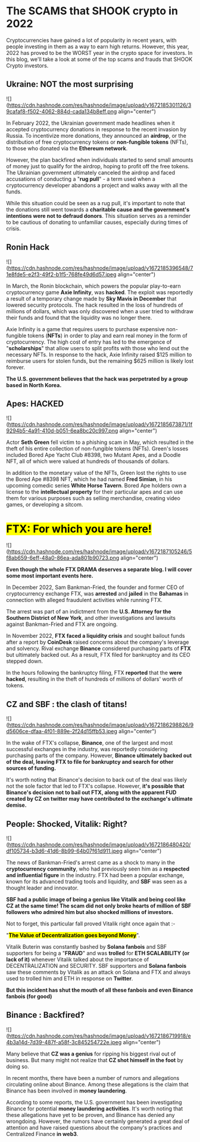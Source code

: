 # The SCAMS that SHOOK crypto in 2022

Cryptocurrencies have gained a lot of popularity in recent years, with people investing in them as a way to earn high returns. However, this year, 2022 has proved to be the WORST year in the crypto space for investors. In this blog, we'll take a look at some of the top scams and frauds that SHOOK Crypto investors.

## Ukraine: NOT the most surprising

![](https://cdn.hashnode.com/res/hashnode/image/upload/v1672185301126/39cafaf8-f502-4062-884d-cada134b8eff.png align="center")

In February 2022, the Ukrainian government made headlines when it accepted cryptocurrency donations in response to the recent invasion by Russia. To incentivize more donations, they announced an **airdrop**, or the distribution of free cryptocurrency tokens or **non-fungible tokens** (NFTs), to those who donated via the **Ethereum network**.

However, the plan backfired when individuals started to send small amounts of money just to qualify for the airdrop, hoping to profit off the free tokens. The Ukrainian government ultimately canceled the airdrop and faced accusations of conducting a "**rug pull**" - a term used when a cryptocurrency developer abandons a project and walks away with all the funds.

While this situation could be seen as a rug pull, it's important to note that the donations still went towards a **charitable cause and the government's intentions were not to defraud donors**. This situation serves as a reminder to be cautious of donating to unfamiliar causes, especially during times of crisis.

## Ronin Hack

![](https://cdn.hashnode.com/res/hashnode/image/upload/v1672185396548/71e8fde5-e2f3-49f2-b1f5-768fe49d6d57.jpeg align="center")

In March, the Ronin blockchain, which powers the popular play-to-earn cryptocurrency game **Axie Infinity**, was **hacked**. The exploit was reportedly a result of a temporary change made by **Sky Mavis in December** that lowered security protocols. The hack resulted in the loss of hundreds of millions of dollars, which was only discovered when a user tried to withdraw their funds and found that the liquidity was no longer there.

Axie Infinity is a game that requires users to purchase expensive non-fungible tokens (**NFTs**) in order to play and earn real money in the form of cryptocurrency. The high cost of entry has led to the emergence of "**scholarships**" that allow users to split profits with those who lend out the necessary NFTs. In response to the hack, Axie Infinity raised $125 million to reimburse users for stolen funds, but the remaining $625 million is likely lost forever.

**The U.S. government believes that the hack was perpetrated by a group based in North Korea.**

## Apes: HACKED

![](https://cdn.hashnode.com/res/hashnode/image/upload/v1672185673871/1f9294b5-4a91-410d-b051-6ea8bc20c997.png align="center")

Actor **Seth Green** fell victim to a phishing scam in May, which resulted in the theft of his entire collection of non-fungible tokens (NFTs). Green's losses included Bored Ape Yacht Club #8398, two Mutant Apes, and a Doodle NFT, all of which were valued at hundreds of thousands of dollars.

In addition to the monetary value of the NFTs, Green lost the rights to use the Bored Ape #8398 NFT, which he had named **Fred Simian**, in his upcoming comedic series **White Horse Tavern**. Bored Ape holders own a license to the **intellectual property** for their particular apes and can use them for various purposes such as selling merchandise, creating video games, or developing a sitcom.

# <mark>FTX: For which you are here!</mark>

![](https://cdn.hashnode.com/res/hashnode/image/upload/v1672187105246/5f8ab659-6eff-48a0-86ea-ada801b90723.png align="center")

**Even though the whole FTX DRAMA deserves a separate blog. I will cover some most important events here.**

In December 2022, Sam Bankman-Fried, the founder and former CEO of cryptocurrency exchange FTX, was **arrested** and **jailed** in the **Bahamas** in connection with alleged fraudulent activities while running FTX.

The arrest was part of an indictment from the **U.S. Attorney for the Southern District of New York**, and other investigations and lawsuits against Bankman-Fried and FTX are ongoing.

In November 2022, **FTX faced a liquidity crisis** and sought bailout funds after a report by **CoinDesk** raised concerns about the company's leverage and solvency. Rival exchange **Binance** considered purchasing parts of **FTX** but ultimately backed out. As a result, FTX filed for bankruptcy and its CEO stepped down.

In the hours following the bankruptcy filing, FTX **reported** that the **were hacked**, resulting in the theft of hundreds of millions of dollars' worth of tokens.

## CZ and SBF : the clash of titans!

![](https://cdn.hashnode.com/res/hashnode/image/upload/v1672186298826/9d5606ce-dfaa-4f01-889e-2f24d15ffb53.jpeg align="center")

In the wake of FTX's collapse, **Binance**, one of the largest and most successful exchanges in the industry, was reportedly considering purchasing parts of the company. However, **Binance ultimately backed out of the deal, leaving FTX to file for bankruptcy and search for other sources of funding.**

It's worth noting that Binance's decision to back out of the deal was likely not the sole factor that led to FTX's collapse. However, **it's possible that Binance's decision not to bail out FTX, along with the apparent FUD created by CZ on twitter may have contributed to the exchange's ultimate demise.**

## People: Shocked, Vitalik: Right?

![](https://cdn.hashnode.com/res/hashnode/image/upload/v1672186480420/df105734-b3d6-41d6-8b99-64b07f61d911.jpeg align="center")

The news of Bankman-Fried's arrest came as a shock to many in the **cryptocurrency community**, who had previously seen him as a **respected and influential figure** in the industry. FTX had been a popular exchange, known for its advanced trading tools and liquidity, and **SBF** was seen as a thought leader and innovator.

**SBF had a public image of being a genius like Vitalik and being cool like CZ at the same time! The scam did not only broke hearts of million of SBF followers who admired him but also shocked millions of investors.**

Not to forget, this particular fall proved Vitalik right once again that :-

"**<mark>The Value of Decentralization goes beyond Money</mark>**".

Vitalik Buterin was constantly bashed by **Solana fanbois** and SBF supporters for being a "**FRAUD**" and was **trolled** for **ETH SCALABILITY (or lack of it)** whenever Vitalik talked about the importance of DECENTRALIZATION and SECURITY. SBF supporters and **Solana fanbois** saw these comments by Vitalik as an attack on Solana and FTX and always used to trolled him and ETH in response on **Twitter**.

**But this incident has shut the mouth of all these fanbois and even Binance fanbois (for good)**

## Binance : Backfired?

![](https://cdn.hashnode.com/res/hashnode/image/upload/v1672186719918/e4b3a14d-7d39-487f-a58f-3c845254722e.jpeg align="center")

Many believe that **CZ was a genius** for ripping his biggest rival out of business. But many might not realize that **CZ shot himself in the foot** by doing so.

In recent months, there have been a number of rumors and allegations circulating online about Binance. Among these allegations is the claim that Binance has been involved in **money laundering**.

According to some reports, the U.S. government has been investigating Binance for potential **money laundering activities**. It's worth noting that these allegations have yet to be proven, and Binance has denied any wrongdoing. However, the rumors have certainly generated a great deal of attention and have raised questions about the company's practices and Centralized Finance **in web3**.